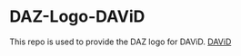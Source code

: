 # DAZ-Logo-DAViD

This repo is used to provide the DAZ logo for DAViD.
[DAViD](https://login.dav-medien.de)